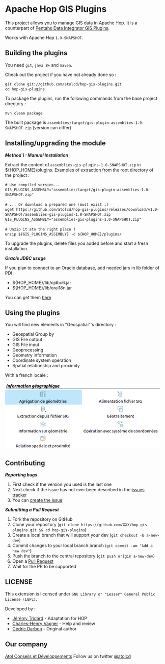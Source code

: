 Apache Hop GIS Plugins
================================

This project allows you to manage GIS data in Apache Hop. It is a counterpart of [Pentaho Data Integrator GIS Plugins](https://github.com/atolcd/pentaho-gis-plugins).

Works with Apache Hop `1.0-SNAPSHOT`.


Building the plugins
-------------------
You need `git`, `java 8+` and `maven`.

Check out the project if you have not already done so :

```console
git clone git://github.com/atolcd/hop-gis-plugins.git
cd hop-gis-plugins
```

To package the plugins, run the following commands from the base project directory :

```console
mvn clean package
```

The built package is `assemblies/target/gis-plugin-assemblies-1.0-SNAPSHOT.zip` (version can differ)


Installing/upgrading the module
---------------------

***Method 1 : Manual installation***

Extract the content of `assemblies-gis-plugins-1.0-SNAPSHOT.zip` in ${HOP_HOME}/plugins.
Examples of extraction from the root directory of the project :

```console
# Use compiled version...
GIS_PLUGINS_ASSEMBLY="assemblies/target/gis-plugin-assemblies-1.0-SNAPSHOT.zip"

# ... Or download a prepared one (must exist :)
wget https://github.com/atolcd/hop-gis-plugins/releases/download/v1.0-SNAPSHOT/assemblies-gis-plugins-1.0-SNAPSHOT.zip
GIS_PLUGINS_ASSEMBLY="assemblies-gis-plugins-1.0-SNAPSHOT.zip"

# Unzip it ate the right place !
unzip ${GIS_PLUGINS_ASSEMBLY} -d ${HOP_HOME}/plugins/
```

To upgrade the plugins, delete files you added before and start a fresh installation.


***Oracle JDBC usage***

If you plan to connect to an Oracle database, add needed jars in lib folder of PDI :

 - ${HOP_HOME}/lib/ojdbc6.jar
 - ${HOP_HOME}/lib/orai18n.jar

You can get them [here](http://www.oracle.com/technetwork/apps-tech/jdbc-112010-090769.html)


Using the plugins
---------------------
You will find new elements in "Geospatial"'s directory :

 - Geospatial Group by
 - GIS File output
 - GIS File input
 - Geoprocessing
 - Geometry information
 - Coordinate system operation
 - Spatial relationship and proximity

With a french locale :

![](items-in-hop-gui.png)


Contributing
---------------------
***Reporting bugs***

1. First check if the version you used is the last one
2. Next check if the issue has not ever been described in the [issues tracker](https://github.com/atolcd/hop-gis-plugins/issues)
3. You can [create the issue](https://github.com/atolcd/hop-gis-plugins/issues/new)

***Submitting a Pull Request***

1. Fork the repository on GitHub
2. Clone your repository (`git clone https://github.com/XXX/hop-gis-plugins.git && cd hop-gis-plugins`)
3. Create a local branch that will support your dev (`git checkout -b a-new-dev`)
4. Commit changes to your local branch branch (`git commit -am "Add a new dev"`)
5. Push the branch to the central repository (`git push origin a-new-dev`)
6. Open a [Pull Request](https://github.com/atolcd/hop-gis-plugins/pulls)
7. Wait for the PR to be supported


LICENSE
---------------------
This extension is licensed under `GNU Library or "Lesser" General Public License (LGPL)`.

Developed by :
* [Jérémy Tridard](https://fr.linkedin.com/in/jeremwy) - Adaptation for HOP
* [Charles-Henry Vagner](https://github.com/cvagner) - Help and review
* [Cédric Darbon](https://twitter.com/cedricdarbon) - Original author


Our company
---------------------
[Atol Conseils et Développements](http://www.atolcd.com)
Follow us on twitter [@atolcd](https://twitter.com/atolcd)
